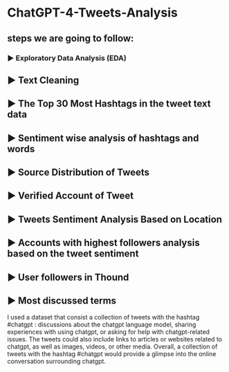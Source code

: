 # ChatGPT-4-Tweets-Analysis

## steps we are going to follow:
### ► Exploratory Data Analysis (EDA)
## ► Text Cleaning
## ► The Top 30 Most Hashtags in the tweet text data
## ► Sentiment wise analysis of hashtags and words
## ► Source Distribution of Tweets
## ► Verified Account of Tweet
## ► Tweets Sentiment Analysis Based on Location
## ► Accounts with highest followers analysis based on the tweet sentiment
## ► User followers in Thound
## ► Most discussed terms

I used a dataset that consist a collection of tweets with the hashtag #chatgpt : discussions about the chatgpt language model, sharing experiences with using chatgpt, or asking for help with chatgpt-related issues. The tweets could also include links to articles or websites related to chatgpt, as well as images, videos, or other media. Overall, a collection of tweets with the hashtag #chatgpt would provide a glimpse into the online conversation surrounding chatgpt.
